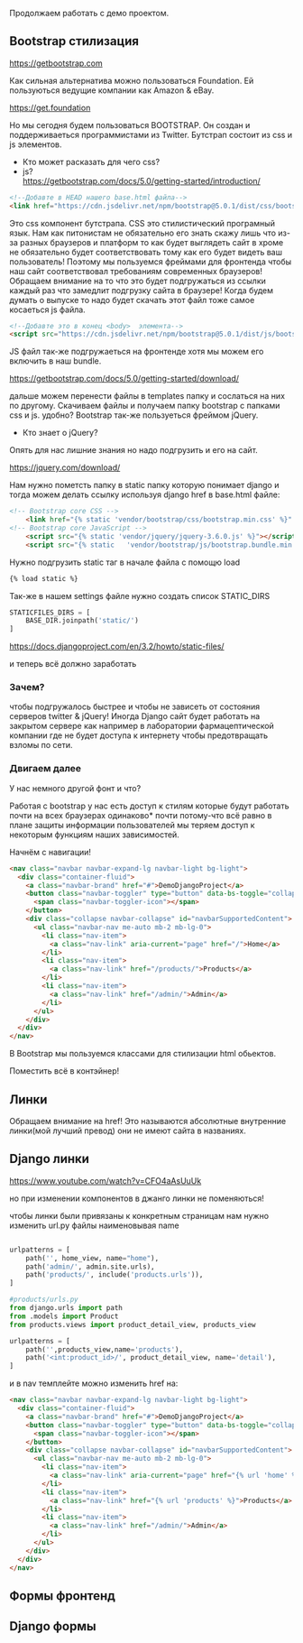 Продолжаем работать с демо проектом.
## Bootstrap стилизация
https://getbootstrap.com

Как сильная альтернатива можно пользоваться Foundation. Ей пользуються ведущие компании как Amazon & eBay.

https://get.foundation

Но мы сегодня будем пользоваться BOOTSTRAP.
Он создан и поддерживаеться программистами из Twitter.
Бутстрап состоит из css и js элементов.  
- Кто может расказать для чего css?  
- js?  
https://getbootstrap.com/docs/5.0/getting-started/introduction/
  
```html
<!--Добавте в HEAD нашего base.html файла-->
<link href="https://cdn.jsdelivr.net/npm/bootstrap@5.0.1/dist/css/bootstrap.min.css" rel="stylesheet" integrity="sha384-+0n0xVW2eSR5OomGNYDnhzAbDsOXxcvSN1TPprVMTNDbiYZCxYbOOl7+AMvyTG2x" crossorigin="anonymous">
```
Это css компонент бутстрапа. 
CSS это стилистический програмный язык.
Нам как питонистам не обязательно его знать скажу лишь что из-за разных браузеров и платформ то как будет выглядеть сайт в хроме не обязательно будет соответствовать тому как его будет видеть ваш пользователь!
Поэтому мы пользуемся фреймами для фронтенда чтобы наш сайт соответствовал требованиям современных браузеров!
Обращаем внимание на то что это будет подгружаться из ссылки каждый раз что замедлит подгрузку сайта в браузере!
Когда будем думать о выпуске то надо будет скачать этот файл тоже самое косаеться js файла.
```html
<!--Добавте это в конец <body>  элемента-->
<script src="https://cdn.jsdelivr.net/npm/bootstrap@5.0.1/dist/js/bootstrap.bundle.min.js" integrity="sha384-gtEjrD/SeCtmISkJkNUaaKMoLD0//ElJ19smozuHV6z3Iehds+3Ulb9Bn9Plx0x4" crossorigin="anonymous"></script>
```
JS файл так-же подгружаеться на фронтенде хотя мы можем его включить в наш bundle.

https://getbootstrap.com/docs/5.0/getting-started/download/

дальше можем перенести файлы в templates папку и сослаться на них по другомy.
Скачиваем файлы и получаем папку bootstrap с папками css и js. удобно?
Bootstrap так-же пользуеться фреймом jQuery. 
- Кто знает о jQuery?

Опять для нас лишние знания но надо подгрузить и его на сайт.

https://jquery.com/download/

Нам нужно пометсть папку в static папку которую понимает django и тогда можем делать ссылку используя django href в base.html файле:
```html
<!-- Bootstrap core CSS -->
    <link href="{% static 'vendor/bootstrap/css/bootstrap.min.css' %}" rel="stylesheet">
<!-- Bootstrap core JavaScript -->
    <script src="{% static 'vendor/jquery/jquery-3.6.0.js' %}"></script>
    <script src="{% static   'vendor/bootstrap/js/bootstrap.bundle.min.js' %}"></script>
```
Нужно подгрузить static таг в начале файла с помощю load
```html
{% load static %}
```
Так-же в нашем settings файле нужно создать список STATIC_DIRS
```python
STATICFILES_DIRS = [
    BASE_DIR.joinpath('static/')
]
```

https://docs.djangoproject.com/en/3.2/howto/static-files/

и теперь всё должно заработать
### Зачем?
чтобы подгружалось быстрее и чтобы не зависеть от состояния серверов twitter & jQuery!
Иногда Django сайт будет работать на закрытом сервере как например в лаборатории фармацептической компании где не будет доступа к интернету чтобы предотвращать взломы по сети.
### Двигаем далее
У нас немного другой фонт и что?

Работая с bootstrap у нас есть доступ к стилям которые будут работать почти на всех браузерах одинаково*
почти потому-что всё равно в плане защиты информации пользователей мы теряем доступ к некоторым функциям наших зависимостей.

Начнём с навигации!
```html
<nav class="navbar navbar-expand-lg navbar-light bg-light">
  <div class="container-fluid">
    <a class="navbar-brand" href="#">DemoDjangoProject</a>
    <button class="navbar-toggler" type="button" data-bs-toggle="collapse" data-bs-target="#navbarSupportedContent" aria-controls="navbarSupportedContent" aria-expanded="false" aria-label="Toggle navigation">
      <span class="navbar-toggler-icon"></span>
    </button>
    <div class="collapse navbar-collapse" id="navbarSupportedContent">
      <ul class="navbar-nav me-auto mb-2 mb-lg-0">
        <li class="nav-item">
          <a class="nav-link" aria-current="page" href="/">Home</a>
        </li>
        <li class="nav-item">
          <a class="nav-link" href="/products/">Products</a>
        </li>
        <li class="nav-item">
          <a class="nav-link" href="/admin/">Admin</a>
        </li>
      </ul>
    </div>
  </div>
</nav>
```
В Bootstrap мы пользуемся классами для стилизации html обьектов.

Поместить всё в контэйнер!
## Линки
Обращаем внимание на href!
Это называются абсолютные внутренние линки(мой лучший превод) они не имеют сайта в названиях.

## Django линки
https://www.youtube.com/watch?v=CFO4aAsUuUk

но при изменении компонентов в джанго линки не поменяються!

чтобы линки были привязаны к конкретным страницам нам нужно изменить url.py файлы наименовывая name
```python

urlpatterns = [
    path('', home_view, name="home"),
    path('admin/', admin.site.urls),
    path('products/', include('products.urls')),
]
```
```python
#products/urls.py
from django.urls import path
from .models import Product
from products.views import product_detail_view, products_view

urlpatterns = [
    path('',products_view,name='products'),
    path('<int:product_id>/', product_detail_view, name='detail'),
]

```
и в nav темплейте можно изменить href на:
```html
<nav class="navbar navbar-expand-lg navbar-light bg-light">
  <div class="container-fluid">
    <a class="navbar-brand" href="#">DemoDjangoProject</a>
    <button class="navbar-toggler" type="button" data-bs-toggle="collapse" data-bs-target="#navbarSupportedContent" aria-controls="navbarSupportedContent" aria-expanded="false" aria-label="Toggle navigation">
      <span class="navbar-toggler-icon"></span>
    </button>
    <div class="collapse navbar-collapse" id="navbarSupportedContent">
      <ul class="navbar-nav me-auto mb-2 mb-lg-0">
        <li class="nav-item">
          <a class="nav-link" aria-current="page" href="{% url 'home' %}">Home</a>
        </li>
        <li class="nav-item">
          <a class="nav-link" href="{% url 'products' %}">Products</a>
        </li>
        <li class="nav-item">
          <a class="nav-link" href="/admin/">Admin</a>
        </li>
      </ul>
    </div>
  </div>
</nav>
```
## Формы фронтенд

## Django формы